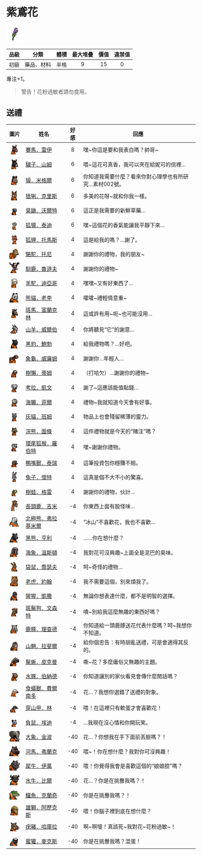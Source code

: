 # 紫鳶花

![img](images/item_pic_WYH.png)

|品級|分類|體積|最大堆疊|價值|違禁值|
|:--:|:--:|:--:|:--:|:--:|:--:|
|初級|藥品、材料|半格|9|15|0|

專注+1。

> 警告！花粉過敏者請勿食用。

## 送禮

|圖片|姓名|好感|回應|
|:--:|--|:--:|--|
|![img](images/horse.png)|[賽馬．雷伊](賽馬．雷伊.md)|8|嘿\~你這是要和我表白嗎？帥哥\~|
|![img](images/donkey.png)|[驢子．山姆](驢子．山姆.md)|6|喂\~這花可真香，我可以夾在給妮可的信裡…|
|![img](images/tapir.png)|[貘．米格爾](貘．米格爾.md)|6|你知道我需要什麼？看來你對心理學也有所研究…素材002號。|
|![img](images/Lynx.png)|[猞猁．克里斯](猞猁．克里斯.md)|6|多美的花呀\~就和你我一樣。|
|![img](images/skunk.png)|[臭鼬．沃爾特](臭鼬．沃爾特.md)|6|這正是我需要的新鮮草藥…|
|![img](images/meerkat.png)|[狐獴．泰迪](狐獴．泰迪.md)|6|嘿\~這個花的香氣能讓我平靜下來…|
|![img](images/fox.png)|[狐貍．托馬斯](狐貍．托馬斯.md)|4|這是給我的嗎？…謝了。|
|![img](images/camel.png)|[駱駝．托尼](駱駝．托尼.md)|4|謝謝你的禮物，我的朋友\~|
|![img](images/reindeer.png)|[馴鹿．魯道夫](馴鹿．魯道夫.md)|4|謝謝你的禮物\~|
|![img](images/Alpaca.png)|[羊駝．迪亞哥](羊駝．迪亞哥.md)|4|嘿嘿\~又有好東西了…|
|![img](images/panda.png)|[熊貓．老李](熊貓．老李.md)|4|嚯嚯\~禮輕情意重\~|
|![img](images/zebra.png)|[斑馬．富蘭克林](斑馬．富蘭克林.md)|4|這或許有用\~呃\~也可能沒用…|
|![img](images/goat.png)|[山羊．威爾伯](山羊．威爾伯.md)|4|你將聽見“它”的謝意…|
|![img](images/BlackPanther.png)|[黑豹．鮑勃](黑豹．鮑勃.md)|4|給我禮物嗎？…好吧。|
|![img](images/Tortoise.png)|[象龜．威廉姆](象龜．威廉姆.md)|4|謝謝你…年輕人…|
|![img](images/sloth.png)|[樹懶．蒂姆](樹懶．蒂姆.md)|4|（打哈欠）…謝謝你的禮物\~|
|![img](images/Koala.png)|[考拉．凱文](考拉．凱文.md)|4|謝了\~這應該能值點錢…|
|![img](images/SeaOtter.png)|[海獺．菲爾](海獺．菲爾.md)|4|禮物\~我就知道今天會有好事。|
|![img](images/cat.png)|[灰貓．班姆](灰貓．班姆.md)|4|物品上也會殘留稀薄的靈力。|
|![img](images/Raccoon.png)|[浣熊．面條](浣熊．面條.md)|4|這件禮物就是今天的“賭注”嗎？|
|![img](images/RingTailedLemur.png)|[環尾狐猴．羅伯特](環尾狐猴．羅伯特.md)|4|嘿\~謝謝你禮物。|
|![img](images/platypus.png)|[鴨嘴獸．泰瑞](鴨嘴獸．泰瑞.md)|4|這筆投資包你穩賺不賠。|
|![img](images/rabbit.png)|[兔子．懷特](兔子．懷特.md)|4|這真是個不大不小的驚喜。|
|![img](images/Treefrog.png)|[樹蛙．格雷](樹蛙．格雷.md)|4|謝謝你的禮物，伙計…|
|![img](images/giraffe.png)|[長頸鹿．吉米](長頸鹿．吉米.md)|-4|你東西上面有股怪味…|
|![img](images/PolarBear.png)|[北極熊．弗拉基米爾](北極熊．弗拉基米爾.md)|-4|“冰山”不喜歡花，我也不喜歡…|
|![img](images/BlackBear.png)|[黑熊．亨利](黑熊．亨利.md)|-4|……你在想什麼？|
|![img](images/walrus.png)|[海象．溫斯頓](海象．溫斯頓.md)|-4|我對花可沒興趣\~上面全是泥巴的臭味。|
|![img](images/kangaroo.png)|[袋鼠．喬瑟夫](袋鼠．喬瑟夫.md)|-4|呵\~奇怪的禮物…|
|![img](images/tiger.png)|[老虎．約翰](老虎．約翰.md)|-4|我不需要這個，別來煩我了。|
|![img](images/chimpanzee.png)|[猩猩．凱撒](猩猩．凱撒.md)|-4|無論你想表達什麼，都不是明智的選擇。|
|![img](images/SpottedHyaena.png)|[斑鬣狗．文森特](斑鬣狗．文森特.md)|-4|嘖\~別給我這麼無趣的東西好嗎？|
|![img](images/DeerDolphin.png)|[鹿豚．理查德](鹿豚．理查德.md)|-4|你知道給一頭鹿豚送花代表什麼嗎？呵\~我想你不知道。|
|![img](images/Mandrill.png)|[山魈．拉斐爾](山魈．拉斐爾.md)|-4|給你個忠告：有時胡亂送禮，可是會適得其反的。|
|![img](images/MarineIguana.png)|[鬣蜥．皮克曼](鬣蜥．皮克曼.md)|-4|嘶\~花？多麼庸俗又無趣的主題。|
|![img](images/Capybara.png)|[水豚．伯納德](水豚．伯納德.md)|-4|你知道讓別的家伙看見會傳什麼閒話嗎？|
|![img](images/Anteater.png)|[食蟻獸．費爾南多](食蟻獸．費爾南多.md)|-4|花…？我想你選錯了送禮的對象。|
|![img](images/pangolin.png)|[穿山甲．林](穿山甲．林.md)|-4|喂！在這裡只有軟蛋才會喜歡花！|
|![img](images/Possum.png)|[負鼠．埃迪](負鼠．埃迪.md)|-4|…我現在沒心情和你開玩笑。|
|![img](images/elephant.png)|[大象．金波](大象．金波.md)|-40|花…？你想我在手下面前丟臉嗎？！|
|![img](images/hippopotamus.png)|[河馬．弗蘭克](河馬．弗蘭克.md)|-40|喂\~！你在想什麼？我對你可沒興趣！|
|![img](images/rhinoceros.png)|[犀牛．伊萬](犀牛．伊萬.md)|-40|喂！你覺得我會是喜歡這個的“娘娘腔”嗎？|
|![img](images/AfricanBuffalo.png)|[水牛．比爾](水牛．比爾.md)|-40|花…？你是在挑釁我嗎？！|
|![img](images/crocodile.png)|[鱷魚．克蘭奇](鱷魚．克蘭奇.md)|-40|你是在挑釁我嗎？！|
|![img](images/lion.png)|[雄獅．阿歷克斯](雄獅．阿歷克斯.md)|-40|喂！你腦子裡到底在想什麼？|
|![img](images/Warthog.png)|[疣豬．哈庫拉](疣豬．哈庫拉.md)|-40|啊\~啊嚏！真該死\~我對花\~花粉過敏\~！|
|![img](images/HoneyBadger.png)|[蜜獾．麥克斯](蜜獾．麥克斯.md)|-40|你是在挑釁我嗎？混蛋！|


